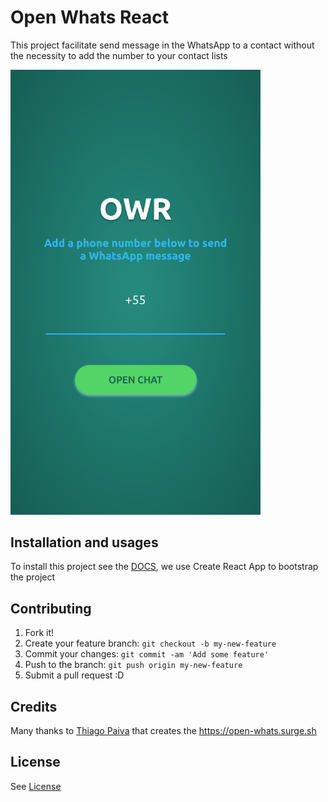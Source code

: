 # Open Whats React

This project facilitate send message in the WhatsApp to a contact without the 
necessity to add the number to your contact lists

<img alt="App Screenshot" src="images/screeshot.png" width="400">

## Installation and usages

To install this project see the [DOCS](DOCS.md), we use Create React App to bootstrap the project

## Contributing

1. Fork it!
2. Create your feature branch: `git checkout -b my-new-feature`
3. Commit your changes: `git commit -am 'Add some feature'`
4. Push to the branch: `git push origin my-new-feature`
5. Submit a pull request :D

## Credits

Many thanks to [Thiago Paiva](https://github.com/paiva-thiago/open-whats) that creates the https://open-whats.surge.sh

## License

See [License](LICENSE) 